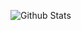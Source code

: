 ![Github Stats](https://github-readme-stats.vercel.app/api?username=VladOS-0&count_private=true&show_icons=true&theme=radical)
